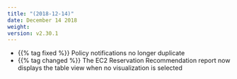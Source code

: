 ```yaml
---
title: "(2018-12-14)"
date: December 14 2018
weight:
version: v2.30.1
---
```


- {{% tag fixed %}} Policy notifications no longer duplicate
- {{% tag changed %}} The EC2 Reservation Recommendation report now displays the table view when no visualization is selected 

